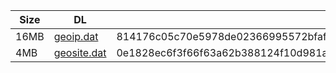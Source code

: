 |    Size   |     DL  | sha512sum |
|  ---  |  ---  |  ---  |
| 16MB | [geoip.dat](https://cdn.jsdelivr.net/gh/googleians/Rules@main/geoip.dat) | 814176c05c70e5978de02366995572bfaf5b9f7beeefd9968f6c4c10e4766b193cfff400b086c0c1953ee501829d1a5151c64ecaed5057c1ac6dd8332f7bba06 |
| 4MB | [geosite.dat](https://cdn.jsdelivr.net/gh/googleians/Rules@main/geosite.dat) | 0e1828ec6f3f66f63a62b388124f10d981a2fc367bc9a950f6fc89ff2618e11f502ef7b8acd63d42906330a3fb2c784ef11e056aa2999bd6a5575b28e5d0db8b |
